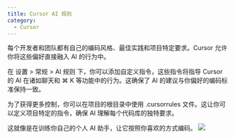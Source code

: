 ```yaml
---
title: Cursor AI 规则
category:
  - Cursor
---
```

每个开发者和团队都有自己的编码风格、最佳实践和项目特定要求。Cursor 允许你将这些偏好直接融入 AI 的行为中。

在 设置 > 常规 > AI 规则 下，你可以添加自定义指令，这些指令将指导 Cursor 的 AI 在诸如聊天和 ⌘ K 等功能中的行为。这确保了 AI 的建议与你偏好的编码标准保持一致。

为了获得更多控制，你可以在项目的根目录中使用 .cursorrules 文件。这让你可以定义项目特定的指令，确保 AI 理解每个代码库的独特要求。

这就像是在训练你自己的个人 AI 助手，让它按照你喜欢的方式编码。
![](https://lh7-rt.googleusercontent.com/docsz/AD_4nXcCuN-OcwdzV3Xaxf1EuZ6KU8t4iTRN2ZrIKQI33AJDbp8WaPgJhZxEX7rUh-uZaraW7hAbfsgAPSkEdI78f-krxOzLrUm7esyKfTgrCdpZMG_q1R6UUbWofSIcX0bibL65ut9JB5YCEms4DBY1EW5aUboZ?key=HyD5If9cdm6cekgVxdDsoA)